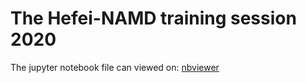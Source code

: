 # The Hefei-NAMD training session 2020

The jupyter notebook file can viewed on:
[nbviewer](https://nbviewer.jupyter.org/github/QijingZheng/Hefei-NAMD/blob/master/doc/training_2020/Hefei-NAMD_Training.ipynb)

